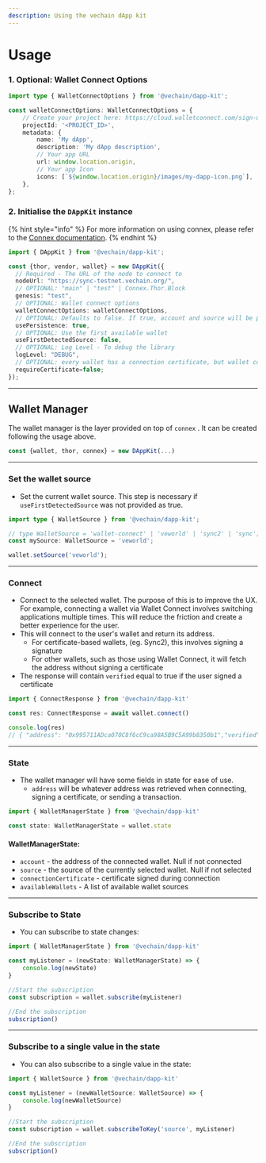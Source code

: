 ```yaml
---
description: Using the vechain dApp kit
---
```


# Usage

### 1. Optional: Wallet Connect Options

```typescript
import type { WalletConnectOptions } from '@vechain/dapp-kit';

const walletConnectOptions: WalletConnectOptions = {
    // Create your project here: https://cloud.walletconnect.com/sign-up
    projectId: '<PROJECT_ID>', 
    metadata: {
        name: 'My dApp',
        description: 'My dApp description',
        // Your app URL
        url: window.location.origin, 
        // Your app Icon
        icons: [`${window.location.origin}/images/my-dapp-icon.png`], 
    },
};
```

### 2. Initialise the `DAppKit` instance

{% hint style="info" %}
For more information on using connex, please refer to the [Connex documentation](../../../connex/).
{% endhint %}

```typescript
import { DAppKit } from '@vechain/dapp-kit';

const {thor, vendor, wallet} = new DAppKit({
  // Required - The URL of the node to connect to
  nodeUrl: "https://sync-testnet.vechain.org/", 
  // OPTIONAL: "main" | "test" | Connex.Thor.Block
  genesis: "test", 
  // OPTIONAL: Wallet connect options
  walletConnectOptions: walletConnectOptions, 
  // OPTIONAL: Defaults to false. If true, account and source will be persisted in local storage
  usePersistence: true, 
  // OPTIONAL: Use the first available wallet
  useFirstDetectedSource: false,
  // OPTIONAL: Log Level - To debug the library
  logLevel: "DEBUG",
  // OPTIONAL: every wallet has a connection certificate, but wallet connect doesn't connect with a certificate, it uses a session; if required, with this option, we will force the user to sign a certificate after he finishes the connection with wallet connect
  requireCertificate=false;
});
```

***

## Wallet Manager

The wallet manager is the layer provided on top of `connex` . It can be created following the usage above.

```typescript
const {wallet, thor, connex} = new DAppKit(...)
```

***

### Set the wallet source

* Set the current wallet source. This step is necessary if `useFirstDetectedSource` was not provided as true.

```typescript
import type { WalletSource } from '@vechain/dapp-kit';

// type WalletSource = 'wallet-connect' | 'veworld' | 'sync2' | 'sync';
const mySource: WalletSource = 'veworld';

wallet.setSource('veworld');
```

***

### Connect

* Connect to the selected wallet. The purpose of this is to improve the UX. For example, connecting a wallet via Wallet Connect involves switching applications multiple times. This will reduce the friction and create a better experience for the user.
* This will connect to the user's wallet and return its address.
  * For certificate-based wallets, (eg. Sync2), this involves signing a signature
  * For other wallets, such as those using Wallet Connect, it will fetch the address without signing a certificate
* The response will contain `verified` equal to true if the user signed a certificate

```typescript
import { ConnectResponse } from '@vechain/dapp-kit'

const res: ConnectResponse = await wallet.connect()

console.log(res)
// { "address": "0x995711ADca070C8f6cC9ca98A5B9C5A99b8350b1","verified": true}
```

***

### State

* The wallet manager will have some fields in state for ease of use.
  * `address` will be whatever address was retrieved when connecting, signing a certificate, or sending a transaction.

```typescript
import { WalletManagerState } from '@vechain/dapp-kit'

const state: WalletManagerState = wallet.state
```

#### WalletManagerState:

* `account` - the address of the connected wallet. Null if not connected
* `source` - the source of the currently selected wallet. Null if not selected
* `connectionCertificate` - certificate signed during connection
* `availableWallets` - A list of available wallet sources

***

### Subscribe to State

* You can subscribe to state changes:

```typescript
import { WalletManagerState } from '@vechain/dapp-kit'

const myListener = (newState: WalletManagerState) => {
    console.log(newState)
}

//Start the subscription
const subscription = wallet.subscribe(myListener)

//End the subscription
subscription()

```

***

### Subscribe to a single value in the state

* You can also subscribe to a single value in the state:

```typescript
import { WalletSource } from '@vechain/dapp-kit'

const myListener = (newWalletSource: WalletSource) => {
    console.log(newWalletSource)
}

//Start the subscription
const subscription = wallet.subscribeToKey('source', myListener)

//End the subscription
subscription()
```
